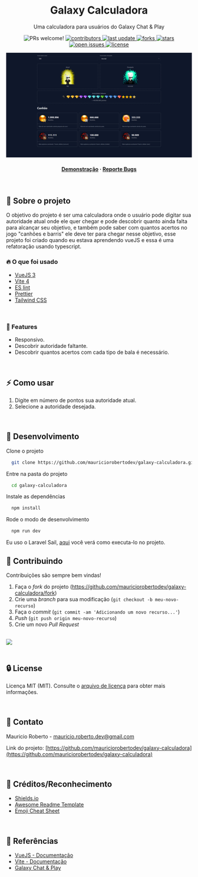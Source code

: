 <div align="center">
  <h1>Galaxy Calculadora</h1>

  <p>
    Uma calculadora para usuários do Galaxy Chat & Play
    </a>
  </p>

<!-- Badges -->
<p>
<img alt="PRs welcome!" src="https://img.shields.io/static/v1?label=PRs&message=WELCOME&style=for-the-badge&color=3b82f6&labelColor=222222" />
  <a href="https://github.com/mauriciorobertodev/galaxy-calculadora/graphs/contributors">
    <img src="https://img.shields.io/github/contributors/mauriciorobertodev/galaxy-calculadora?color=3b82f6&label=CONTRIBUTORS&logo=3C424B&logoColor=3C424B&style=for-the-badge&labelColor=222222" alt="contributors" />
  </a>
  <a href="">
    <img src="https://img.shields.io/github/last-commit/mauriciorobertodev/galaxy-calculadora?color=3b82f6&label=LAST UPDATE&logo=3C424B&logoColor=3C424B&style=for-the-badge&labelColor=222222" alt="last update" />
  </a>
  <a href="https://github.com/mauriciorobertodev/galaxy-calculadora/network/members">
    <img src="https://img.shields.io/github/forks/mauriciorobertodev/galaxy-calculadora?color=3b82f6&label=FORKS&logo=3C424B&logoColor=3C424B&style=for-the-badge&labelColor=222222" alt="forks" />
  </a>
  <a href="https://github.com/mauriciorobertodev/galaxy-calculadora/stargazers">
    <img src="https://img.shields.io/github/stars/mauriciorobertodev/galaxy-calculadora?color=3b82f6&label=STARS&logo=3C424B&logoColor=3C424B&style=for-the-badge&labelColor=222222" alt="stars" />
  </a>
  <a href="https://github.com/mauriciorobertodev/galaxy-calculadora/issues/">
    <img src="https://img.shields.io/github/issues/mauriciorobertodev/galaxy-calculadora?color=3b82f6&label=ISSUESS&logo=3C424B&logoColor=3C424B&style=for-the-badge&labelColor=222222" alt="open issues" />
  </a>
  <a href="https://github.com/mauriciorobertodev/galaxy-calculadora/blob/master/LICENSE">
    <img src="https://img.shields.io/github/license/mauriciorobertodev/galaxy-calculadora.svg?color=3b82f6&label=LICENSE&logo=3C424B&logoColor=3C424B&style=for-the-badge&labelColor=222222" alt="license" />
  </a>
</p>

![Alt text](https://raw.githubusercontent.com/mauriciorobertodev/galaxy-calculadora/main/screenshot.png)

<h4>
    <a href="https://mauriciorobertodev.github.io/galaxy-calculadora/">Demonstração</a>
    <span> · </span>
    <a href="https://github.com/MauricioRobertoDev/galaxy-calculadora/issues/">Reporte Bugs</a>
</h4>

</div>

<br />

<!-- About the Project -->

## :star2: Sobre o projeto

O objetivo do projeto é ser uma calculadora onde o usuário pode digitar sua autoridade atual onde ele quer chegar e pode descobrir quanto ainda falta para alcançar seu objetivo, e também pode saber com quantos acertos no jogo "canhões e barris" ele deve ter para chegar nesse objetivo, esse projeto foi criado quando eu estava aprendendo vueJS e essa é uma refatoração usando typescript.
<br>

<!-- Tech -->

### :fire: O que foi usado

-   [VueJS 3](https://vuejs.org/)
-   [Vite 4](https://vitejs.dev/)
-   [ES lint](https://eslint.org/)
-   [Prettier](https://prettier.io/)
-   [Tailwind CSS](https://tailwindcss.com/)

<br>
<!-- Features -->

### :dart: Features

-   Responsivo.
-   Descobrir autoridade faltante.
-   Descobrir quantos acertos com cada tipo de bala é necessário.

<br>

<!-- Usage -->

## :zap: Como usar

1. Digite em número de pontos sua autoridade atual.
2. Selecione a autoridade desejada.

<br/>

<!-- Run Locally -->

## :wrench: Desenvolvimento

Clone o projeto

```bash
  git clone https://github.com/mauriciorobertodev/galaxy-calculadora.git
```

Entre na pasta do projeto

```bash
  cd galaxy-calculadora
```

Instale as dependências

```bash
  npm install
```

Rode o modo de desenvolvimento

```bash
  npm run dev
```

Eu uso o Laravel Sail, [aqui](https://laravel.com/docs/10.x/sail#installing-composer-dependencies-for-existing-projects) você verá como executa-lo no projeto. <br>

<!-- Contributing -->

## :wave: Contribuindo

Contribuições são sempre bem vindas!

1. Faça o _fork_ do projeto (<https://github.com/mauriciorobertodev/galaxy-calculadora/fork>)
2. Crie uma _branch_ para sua modificação (`git checkout -b meu-novo-recurso`)
3. Faça o _commit_ (`git commit -am 'Adicionando um novo recurso...'`)
4. _Push_ (`git push origin meu-novo-recurso`)
5. Crie um novo _Pull Request_

</br>

<a href="https://github.com/mauriciorobertodev/galaxy-calculadora/graphs/contributors">
  <img src="https://contrib.rocks/image?repo=mauriciorobertodev/galaxy-calculadora" />
</a>
</br>

<br>

<!-- License -->

## :lock: License

Licença MIT (MIT). Consulte o [arquivo de licença](https://github.com/mauriciorobertodev/galaxy-calculadora/blob/main/LICENSE) para obter mais informações.

<br>

<!-- Contact -->

## :handshake: Contato

Mauricio Roberto - mauricio.roberto.dev@gmail.com

Link do projeto: [https://github.com/mauriciorobertodev/galaxy-calculadora](https://github.com/mauriciorobertodev/galaxy-calculadora)

<br>

<!-- Acknowledgments -->

## :gem: Créditos/Reconhecimento

-   [Shields.io](https://shields.io/)
-   [Awesome Readme Template](https://github.com/Louis3797/awesome-readme-template)
-   [Emoji Cheat Sheet](https://github.com/ikatyang/emoji-cheat-sheet/blob/master/README.md#travel--places)

<br>

<!-- References -->

## :microscope: Referências

-   [VueJS - Documentação](https://vuejs.org/guide/introduction.html)
-   [Vite - Documentação](https://vitejs.dev/guide/)
-   [Galaxy Chat & Play](http://galaxy.mobstudio.ru/web/)
